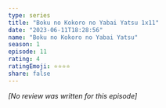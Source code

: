 ```yaml
---
type: series
title: "Boku no Kokoro no Yabai Yatsu 1x11"
date: "2023-06-11T18:28:56"
name: "Boku no Kokoro no Yabai Yatsu"
season: 1
episode: 11
rating: 4
ratingEmoji: ⭐️⭐️⭐️⭐️
share: false
---
```


*[No review was written for this episode]*
